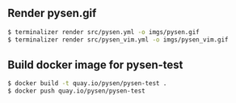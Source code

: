 ## Render pysen.gif

```bash
$ terminalizer render src/pysen.yml -o imgs/pysen.gif
$ terminalizer render src/pysen_vim.yml -o imgs/pysen_vim.gif
```

## Build docker image for pysen-test

```bash
$ docker build -t quay.io/pysen/pysen-test .
$ docker push quay.io/pysen/pysen-test
```
